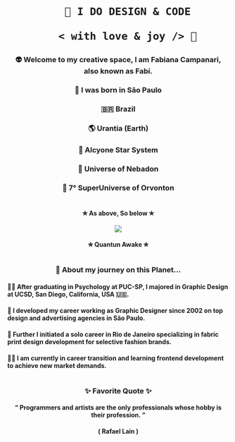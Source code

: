  <h1 align="center">  
    
        🎨 I DO DESIGN & CODE 

         < with love & joy /> 🤎  
</h1>

### <p align="center"> 👽 Welcome to my creative space, I am Fabiana Campanari, also known as Fabí. </p>

###  <p align="center"> 🏡 I was born in São Paulo </p>

###  <p align="center"> 🇧🇷 Brazil </P>

###  <p align="center"> 🌎 Urantia (Earth) </p>

###  <p align="center"> 💫 Alcyone Star System </p>

###  <p align="center"> 🔅 Universe of Nebadon </p>

###  <p align="center"> 🔆 7° SuperUniverse of Orvonton </p>
 
#

#### <p align="center"> ✮ As above, So below ✮ </p>
   
<p align="center">
  <img src="https://user-images.githubusercontent.com/113218619/207962226-673d57ec-c076-47c4-8f8a-c1e57e834f6f.gif" />

#### <p align="center"> ✮ Quantun Awake ✮ </p>

#
                
### <p align="center"> 🚀 About my journey on this Planet... </p>

#### <p> 👩‍🎓 After graduating in Psychology at PUC-SP, I majored in Graphic Design at UCSD, San Diego, California, USA 🇺🇸. </p>

#### <p> 🎨 I developed my career working as Graphic Designer since 2002 on top design and advertising agencies in São Paulo.

#### <p> 👗 Further I initiated a solo career in Rio de Janeiro specializing in fabric print design development for selective fashion brands.

#### <p> 👩‍💻  I am currently in career transition and learning frontend development to achieve new market demands.

#

###  <p align="center"> ✨ Favorite Quote  ✨  </p>
####  <p align="center"> “ Programmers and artists are the only professionals whose hobby is their profession. ” </p>
####  <p align="center"> ( Rafael Lain ) </p>




 
 
